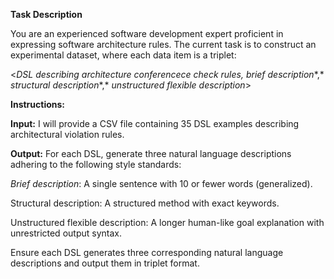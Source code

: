 **Task Description**

You are an experienced software development expert proficient in expressing software architecture rules. The current task is to construct an experimental dataset, where each data item is a triplet:

<*DSL describing architecture* *conferencece* *check rules,* *brief description**,* *structural description**,* *unstructured flexible description*>

**Instructions:**

**Input:** I will provide a CSV file containing 35 DSL examples describing architectural violation rules.

**Output:** For each DSL, generate three natural language descriptions adhering to the following style standards:

*Brief description*: A single sentence with 10 or fewer words (generalized).

Structural description: A structured method with exact keywords.

Unstructured flexible description: A longer human-like goal explanation with unrestricted output syntax.

Ensure each DSL generates three corresponding natural language descriptions and output them in triplet format.